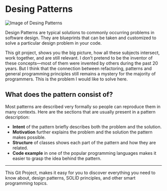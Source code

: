 # Desing Patterns

![Image of Desing Patterns](https://miro.medium.com/max/1400/0*tEoy2PYBY7T95JyL.)

Design Patterns are typical solutions to commonly occurring problems in software design. They are blueprints that can be taken and customized to solve a particular design problem in your code.

This git project, shows you the big picture, how all these subjects intersect, work together, and are still relevant. I don’t pretend to be the inventor of these concepts—most of them were invented by others during the past 20 years. But I think that the connection between refactoring, patterns and general programming principles still remains a mystery for the majority of programmers. This is the problem I would like to solve here.

## What does the pattern consist of?
Most patterns are described very formally so people can reproduce them in many contexts. Here are the sections that are usually present in a pattern description:

- **Intent** of the pattern briefly describes both the problem and the solution.
- **Motivation** further explains the problem and the solution the pattern makes possible.
- **Structure** of classes shows each part of the pattern and how they are related.
- **Code example** in one of the popular programming languages makes it easier to grasp the idea behind the pattern.

---
This Git Project, makes it easy for you to discover everything you need to know about, design patterns, SOLID principles, and other smart programming topics.
